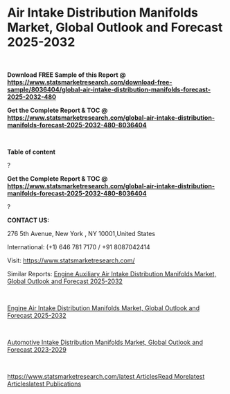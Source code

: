 <h1>Air Intake Distribution Manifolds Market, Global Outlook and Forecast 2025-2032</h1><br/><p><strong>Download FREE Sample of this Report @ <a href="https://www.statsmarketresearch.com/download-free-sample/8036404/global-air-intake-distribution-manifolds-forecast-2025-2032-480">https://www.statsmarketresearch.com/download-free-sample/8036404/global-air-intake-distribution-manifolds-forecast-2025-2032-480</a></strong></p>
 
 
 
 <div><b>Get the Complete Report & TOC @ <a href="https://www.statsmarketresearch.com/global-air-intake-distribution-manifolds-forecast-2025-2032-480-8036404">https://www.statsmarketresearch.com/global-air-intake-distribution-manifolds-forecast-2025-2032-480-8036404</a></b></div>
 
 
 
 <p><br />
 
 <b>Table of content</b></p>
 
 
 
 <p>? </p>
 
 
 
 <div><b>Get the Complete Report & TOC @ <a href="https://www.statsmarketresearch.com/global-air-intake-distribution-manifolds-forecast-2025-2032-480-8036404">https://www.statsmarketresearch.com/global-air-intake-distribution-manifolds-forecast-2025-2032-480-8036404</a></b></div>
 
 
 
 <p>? </p>
 
 
 
 <p><b>CONTACT US:</b><br />
 
 276 5th Avenue, New York , NY 10001,United States<br />
 
 International: (+1) 646 781 7170 / +91 8087042414<br />
 
 Visit: <a href="https://www.statsmarketresearch.com/">https://www.statsmarketresearch.com/</a><br />
 
 Similar Reports: <a href="https://www.statsmarketresearch.com/global-air-intake-distribution-manifolds-forecast-2025-2032-480-8036404">Engine Auxiliary Air Intake Distribution Manifolds Market, Global Outlook and Forecast 2025-2032</a><br />
 
 <br />
 
 <a href="https://www.statsmarketresearch.com/global-air-intake-distribution-manifolds-forecast-2025-2032-480-8036404">Engine Air Intake Distribution Manifolds Market, Global Outlook and Forecast 2025-2032</a><br />
 
 <br />
 
 <a href="https://www.statsmarketresearch.com/global-air-intake-distribution-manifolds-forecast-2025-2032-480-8036404">Automotive Intake Distribution Manifolds Market, Global Outlook and Forecast 2023-2029</a><br />
 
 <br />
 
 <a href="https://gyeongbokgung.com">https://www.statsmarketresearch.com/</a><a href="https://hallyeomaritime.com">latest Articles</a><a href="https://jingwansa.com">Read More</a><a href="https://nguoiviet.jp/">latest Articles</a><a href="https://www.intelmarketresearch.com/">latest Publications</a></p>